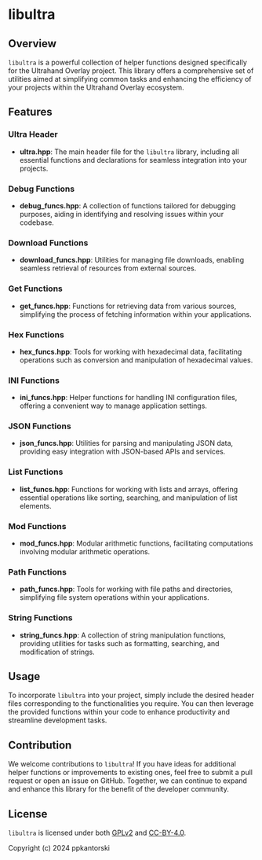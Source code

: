 # libultra

## Overview

`libultra` is a powerful collection of helper functions designed specifically for the Ultrahand Overlay project. This library offers a comprehensive set of utilities aimed at simplifying common tasks and enhancing the efficiency of your projects within the Ultrahand Overlay ecosystem.

## Features

### Ultra Header

- **ultra.hpp**: The main header file for the `libultra` library, including all essential functions and declarations for seamless integration into your projects.

### Debug Functions

- **debug_funcs.hpp**: A collection of functions tailored for debugging purposes, aiding in identifying and resolving issues within your codebase.

### Download Functions

- **download_funcs.hpp**: Utilities for managing file downloads, enabling seamless retrieval of resources from external sources.

### Get Functions

- **get_funcs.hpp**: Functions for retrieving data from various sources, simplifying the process of fetching information within your applications.

### Hex Functions

- **hex_funcs.hpp**: Tools for working with hexadecimal data, facilitating operations such as conversion and manipulation of hexadecimal values.

### INI Functions

- **ini_funcs.hpp**: Helper functions for handling INI configuration files, offering a convenient way to manage application settings.

### JSON Functions

- **json_funcs.hpp**: Utilities for parsing and manipulating JSON data, providing easy integration with JSON-based APIs and services.

### List Functions

- **list_funcs.hpp**: Functions for working with lists and arrays, offering essential operations like sorting, searching, and manipulation of list elements.

### Mod Functions

- **mod_funcs.hpp**: Modular arithmetic functions, facilitating computations involving modular arithmetic operations.

### Path Functions

- **path_funcs.hpp**: Tools for working with file paths and directories, simplifying file system operations within your applications.

### String Functions

- **string_funcs.hpp**: A collection of string manipulation functions, providing utilities for tasks such as formatting, searching, and modification of strings.


## Usage

To incorporate `libultra` into your project, simply include the desired header files corresponding to the functionalities you require. You can then leverage the provided functions within your code to enhance productivity and streamline development tasks.

## Contribution

We welcome contributions to `libultra`! If you have ideas for additional helper functions or improvements to existing ones, feel free to submit a pull request or open an issue on GitHub. Together, we can continue to expand and enhance this library for the benefit of the developer community.

## License

`libultra` is licensed under both [GPLv2](LICENSE) and [CC-BY-4.0](SUB_LICENSE).

Copyright (c) 2024 ppkantorski
